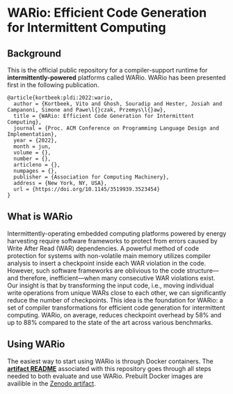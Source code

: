 # WARio: Efficient Code Generation for Intermittent Computing

## Background
This is the official public repository for a compiler-support runtime for **intermittently-powered** platforms called WARio. WARio has been presented first in the following publication.

```
@article{kortbeek:pldi:2022:wario,
  author = {Kortbeek, Vito and Ghosh, Souradip and Hester, Josiah and Campanoni, Simone and Pawe\l{}czak, Przemys\l{}aw},
  title = {WARio: Efficient Code Generation for Intermittent Computing},
  journal = {Proc. ACM Conference on Programming Language Design and Implementation},
  year = {2022},
  month = jun,
  volume = {},
  number = {},
  articleno = {},
  numpages = {},
  publisher = {Association for Computing Machinery},
  address = {New York, NY, USA},
  url = {https://doi.org/10.1145/3519939.3523454}
}
```

## What is WARio
Intermittently-operating embedded computing platforms powered by energy harvesting require software frameworks to protect from errors caused by Write After Read (WAR) dependencies. A powerful method of code protection for systems with non-volatile main memory utilizes compiler analysis to insert a checkpoint inside each WAR violation in the code. However, such software frameworks are oblivious to the code structure—and therefore, inefficient—when many consecutive WAR violations exist. Our insight is that by transforming the input code, i.e., moving individual write operations from unique WARs close to each other, we can significantly reduce the number of checkpoints. This idea is the foundation for WARio: a set of compiler transformations for efficient code generation for intermittent computing. WARio, on average, reduces checkpoint overhead by 58% and up to 88% compared to the state of the art across various benchmarks.

## Using WARio
The easiest way to start using WARio is through Docker containers.
The **[artifact README](artifact/WARio-PLDI-2022-artifact/README.md)** associated with this repository goes through all steps needed to both evaluate and use WARio. Prebuilt Docker images are availible in the [Zenodo artifact](https://zenodo.org/record/6413018).
